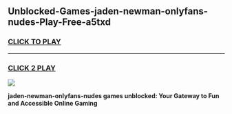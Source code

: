 
## Unblocked-Games-jaden-newman-onlyfans-nudes-Play-Free-a5txd
<h3>
<a href="https://premium76.site?title=jaden-newman-onlyfans-nudes&ref=24M">CLICK TO PLAY</a></h3>
<hr>

<h3>
<a href="https://premium76.site?title=jaden-newman-onlyfans-nudes&ref=24M">CLICK 2 PLAY</a>
  
</h3>

<a href="https://premium76.site?title=jaden-newman-onlyfans-nudes&ref=24M"><img src="https://clearcache.store/games.png"></a>


**jaden-newman-onlyfans-nudes games unblocked: Your Gateway to Fun and Accessible Online Gaming**
